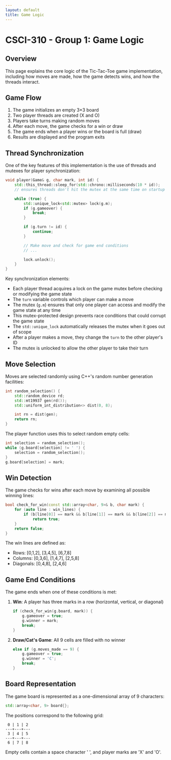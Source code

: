 ```yaml
---
layout: default
title: Game Logic
---
```


# CSCI-310 - Group 1: Game Logic

## Overview

This page explains the core logic of the Tic-Tac-Toe game implementation, including how moves are made, how the game detects wins, and how the threads interact.

## Game Flow

1. The game initializes an empty 3×3 board
2. Two player threads are created (X and O)
3. Players take turns making random moves
4. After each move, the game checks for a win or draw
5. The game ends when a player wins or the board is full (draw)
6. Results are displayed and the program exits

## Thread Synchronization

One of the key features of this implementation is the use of threads and mutexes for player synchronization:

```cpp
void player(Game& g, char mark, int id) {
    std::this_thread::sleep_for(std::chrono::milliseconds(10 * id));
    // ensures threads don't hit the mutex at the same time on startup

    while (true) {
        std::unique_lock<std::mutex> lock(g.m);
        if (g.gameover) {
            break;
        }

        if (g.turn != id) {
            continue;
        }

        // Make move and check for game end conditions
        // ...

        lock.unlock();
    }
}
```

Key synchronization elements:
- Each player thread acquires a lock on the game mutex before checking or modifying the game state
- The `turn` variable controls which player can make a move
- The mutex (`g.m`) ensures that only one player can access and modify the game state at any time
- This mutex-protected design prevents race conditions that could corrupt the game state
- The `std::unique_lock` automatically releases the mutex when it goes out of scope
- After a player makes a move, they change the `turn` to the other player's ID
- The mutex is unlocked to allow the other player to take their turn

## Move Selection

Moves are selected randomly using C++'s random number generation facilities:

```cpp
int random_selection() {
    std::random_device rd;
    std::mt19937 gen(rd());
    std::uniform_int_distribution<> dist(0, 8);

    int rn = dist(gen);
    return rn;
}
```

The player function uses this to select random empty cells:

```cpp
int selection = random_selection();
while (g.board[selection] != ' ') {
    selection = random_selection();
}
g.board[selection] = mark;
```

## Win Detection

The game checks for wins after each move by examining all possible winning lines:

```cpp
bool check_for_win(const std::array<char, 9>& b, char mark) {
    for (auto line : win_lines) {
        if (b[line[0]] == mark && b[line[1]] == mark && b[line[2]] == mark)
            return true;
    }
    return false;
}
```

The win lines are defined as:
- Rows: [0,1,2], [3,4,5], [6,7,8]
- Columns: [0,3,6], [1,4,7], [2,5,8]
- Diagonals: [0,4,8], [2,4,6]

## Game End Conditions

The game ends when one of these conditions is met:

1. **Win**: A player has three marks in a row (horizontal, vertical, or diagonal)
   ```cpp
   if (check_for_win(g.board, mark)) {
       g.gameover = true;
       g.winner = mark;
       break;
   }
   ```

2. **Draw/Cat's Game**: All 9 cells are filled with no winner
   ```cpp
   else if (g.moves_made == 9) {
       g.gameover = true;
       g.winner = 'C';
       break;
   }
   ```

## Board Representation

The game board is represented as a one-dimensional array of 9 characters:

```cpp
std::array<char, 9> board{};
```

The positions correspond to the following grid:

```
 0 | 1 | 2
---+---+---
 3 | 4 | 5
---+---+---
 6 | 7 | 8
```

Empty cells contain a space character ' ', and player marks are 'X' and 'O'.